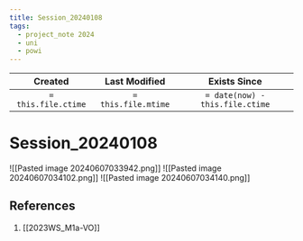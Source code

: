 ```yaml
---
title: Session_20240108
tags:
  - project_note 2024
  - uni
  - powi
---
```

|     Created      |  Last Modified   |       Exists Since        |
|:----------------:|:----------------:|:----------------:|
| `= this.file.ctime` | `= this.file.mtime` | `= date(now) - this.file.ctime`|

# Session_20240108

![[Pasted image 20240607033942.png]]
![[Pasted image 20240607034102.png]]
![[Pasted image 20240607034140.png]]
## References
1. [[2023WS_M1a-VO]]